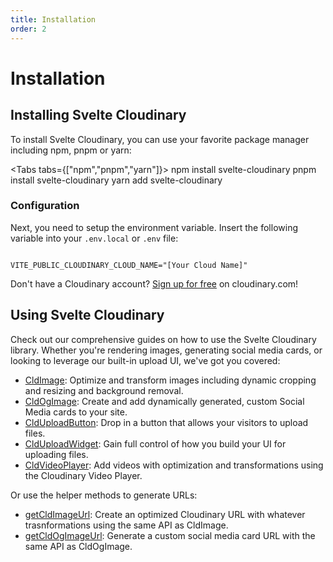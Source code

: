 ```yaml
---
title: Installation
order: 2
---
```


<script>
    import { Tabs, Tab} from '$lib/components/Tabs'
    import Code from '$lib/components/Code.svelte'
    import Callout from '$lib/components/Callout.svelte'
</script>

# Installation

## Installing Svelte Cloudinary

To install Svelte Cloudinary, you can use your favorite package manager including npm, pnpm or yarn:

<!-- <Steps> -->

<Tabs tabs={["npm","pnpm","yarn"]}>
  <Tab type="shell">
    npm install svelte-cloudinary
  </Tab>
  <Tab type="shell">
    pnpm install svelte-cloudinary
  </Tab>
  <Tab type="shell">
    yarn add svelte-cloudinary
  </Tab>
</Tabs>

### Configuration

Next, you need to setup the environment variable. Insert the following variable into your `.env.local` or `.env` file:

<Code>
VITE_PUBLIC_CLOUDINARY_CLOUD_NAME="[Your Cloud Name]"
</Code>

<Callout>Don't have a Cloudinary account? <a href="https://cloudinary.com/users/register_free?utm_campaign=devx_sveltecloudinary&utm_medium=referral&utm_source=sveltecloudinary">Sign up for free</a> on cloudinary.com!</Callout>

<!-- </Steps> -->

## Using Svelte Cloudinary

Check out our comprehensive guides on how to use the Svelte Cloudinary library. Whether you're rendering images, generating social media cards, or looking to leverage our built-in upload UI, we've got you covered:

* [CldImage](/CldImage/usage): Optimize and transform images including dynamic cropping and resizing and background removal.
* [CldOgImage](/cldogimage/usage): Create and add dynamically generated, custom Social Media cards to your site.
* [CldUploadButton](/clduploadbutton/usage): Drop in a button that allows your visitors to upload files.
* [CldUploadWidget](/clduploadwidget/usage): Gain full control of how you build your UI for uploading files.
* [CldVideoPlayer](/cldvideoplayer/usage): Add videos with optimization and transformations using the Cloudinary Video Player.

Or use the helper methods to generate URLs:
<!---->
* [getCldImageUrl](/getcldimageurl/usage): Create an optimized Cloudinary URL with whatever trasnformations using the same API as CldImage.
* [getCldOgImageUrl](/getcldogimageurl/usage): Generate a custom social media card URL with the same API as CldOgImage.
